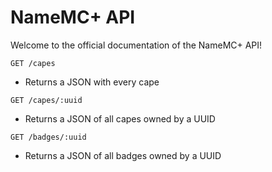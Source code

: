 # NameMC+ API
Welcome to the official documentation of the NameMC+ API!

``GET /capes``
- Returns a JSON with every cape

``GET /capes/:uuid``
- Returns a JSON of all capes owned by a UUID

``GET /badges/:uuid``
- Returns a JSON of all badges owned by a UUID
